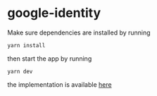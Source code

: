 # google-identity

Make sure dependencies are installed by running

`yarn install`

then start the app by running

`yarn dev`

the implementation is available [here](./src/main.tsx)